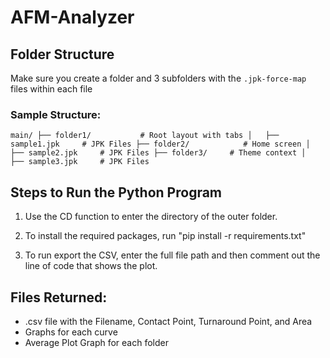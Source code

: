 # AFM-Analyzer

## Folder Structure
Make sure you create a folder and 3 subfolders with the `.jpk-force-map` files within each file

### Sample Structure:
`main/
├── folder1/           # Root layout with tabs
│   ├── sample1.jpk     # JPK Files
├── folder2/            # Home screen
│   ├── sample2.jpk     # JPK Files
├── folder3/     # Theme context
│   ├── sample3.jpk     # JPK Files`

## Steps to Run the Python Program
1. Use the CD function to enter the directory of the outer folder.

2. To install the required packages, run "pip install -r requirements.txt"

3. To run export the CSV, enter the full file path and then comment out the line of code that shows the plot.

## Files Returned:
- .csv file with the Filename, Contact Point, Turnaround Point, and Area
- Graphs for each curve
- Average Plot Graph for each folder 
